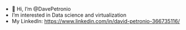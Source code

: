 - 👋 Hi, I’m @DavePetronio
- I’m interested in Data science and virtualization
- My LinkedIn: https://www.linkedin.com/in/david-petronio-366735116/

